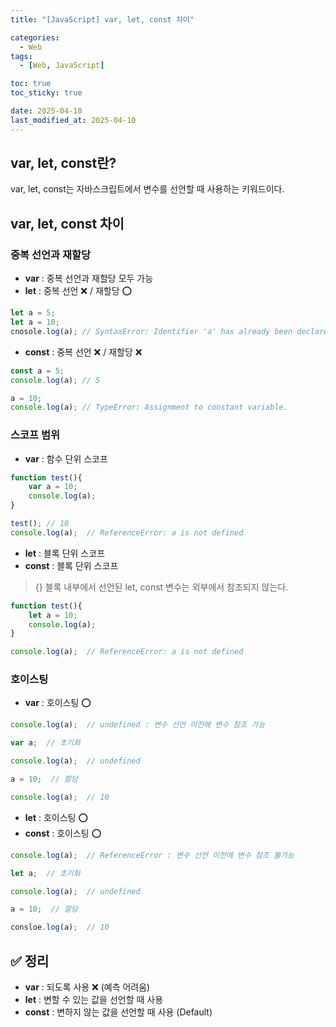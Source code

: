 ```yaml
---
title: "[JavaScript] var, let, const 차이"

categories:
  - Web
tags:
  - [Web, JavaScript]

toc: true
toc_sticky: true

date: 2025-04-10
last_modified_at: 2025-04-10
---
```


## var, let, const란?
var, let, const는 자바스크립트에서 변수를 선언할 때 사용하는 키워드이다.  

## var, let, const 차이
### 중복 선언과 재할당
- **var** : 중복 선언과 재할당 모두 가능
- **let** : 중복 선언 ❌ / 재할당 ⭕  
```js
let a = 5;
let a = 10;
cnosole.log(a); // SyntaxError: Identifier 'a' has already been declared
```
- **const** : 중복 선언 ❌ / 재할당 ❌  
```js
const a = 5;
console.log(a); // 5

a = 10;
console.log(a); // TypeError: Assignment to constant variable.
```  


### 스코프 범위
- **var** : 함수 단위 스코프  
```js
function test(){
    var a = 10;
    console.log(a);
}

test(); // 10
console.log(a);  // ReferenceError: a is not defined
```  

- **let** : 블록 단위 스코프  
- **const** : 블록 단위 스코프  
> {} 블록 내부에서 선언된 let, const 변수는 외부에서 참조되지 않는다.
```js
function test(){
    let a = 10;
    console.log(a);
}

console.log(a);  // ReferenceError: a is not defined
```  


### 호이스팅
- **var** : 호이스팅 ⭕  
```js
console.log(a);  // undefined : 변수 선언 이전에 변수 참조 가능

var a;  // 초기화

console.log(a);  // undefined

a = 10;  // 할당

console.log(a);  // 10
```  

- **let** : 호이스팅 ⭕
- **const** : 호이스팅 ⭕  
```js
console.log(a);  // ReferenceError : 변수 선언 이전에 변수 참조 불가능

let a;  // 초기화

console.log(a);  // undefined

a = 10;  // 할당

consloe.log(a);  // 10
```  


## ✅ 정리
- **var** : 되도록 사용 ❌ (예측 어려움)
- **let** : 변할 수 있는 값을 선언할 때 사용
- **const** : 변하지 않는 값을 선언할 때 사용 (Default)
